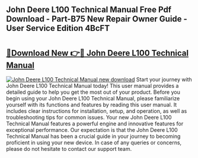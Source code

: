 ## John Deere L100 Technical Manual Free Pdf Download - Part-B75 New Repair Owner Guide - User Service Edition 4BcFT

# <h2><a href="http://bc56406.oget.top/?id=John+Deere+L100+Technical+Manual">🔗Download New 👉🔴 John Deere L100 Technical Manual</a></h2>

[![John Deere L100 Technical Manual new download](https://i.imgur.com/5g1atiW.png)](http://bc56406.oget.top/?id=John+Deere+L100+Technical+Manual)
Start your journey with John Deere L100 Technical Manual today! This user manual provides a detailed guide to help you get the most out of your product. Before you begin using your John Deere L100 Technical Manual, please familiarize yourself with its functions and features by reading this user manual. It includes clear instructions for installation, setup, and operation, as well as troubleshooting tips for common issues. Your new John Deere L100 Technical Manual features a powerful engine and innovative features for exceptional performance. Our expectation is that the John Deere L100 Technical Manual has been a crucial guide in your journey to becoming proficient in using your new device. In case of any queries or concerns, please do not hesitate to contact our support team.
